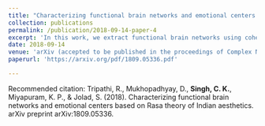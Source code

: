 ```yaml
---
title: "Characterizing functional brain networks and emotional centers based on Rasa theory of Indian aesthetics"
collection: publications
permalink: /publication/2018-09-14-paper-4
excerpt: 'In this work, we extract functional brain networks using coherence measures on EEG recordings of film clips from popular Indian Bollywood movies representing nine Rasas in the Indian Natyasastra. Structural and functional network measures were computed for these brain networks, averaging over a range of significant edge weights, in different brainwave frequency bands.'
date: 2018-09-14
venue: 'arXiv (accepted to be published in the proceedings of Complex Networks 2019 (Lisbon-Portugal))'
paperurl: 'https://arxiv.org/pdf/1809.05336.pdf'

---
```



Recommended citation: Tripathi, R., Mukhopadhyay, D., **Singh, C. K.**, Miyapuram, K. P., & Jolad, S. (2018). Characterizing functional brain networks and emotional centers based on Rasa theory of Indian aesthetics. arXiv preprint arXiv:1809.05336.
